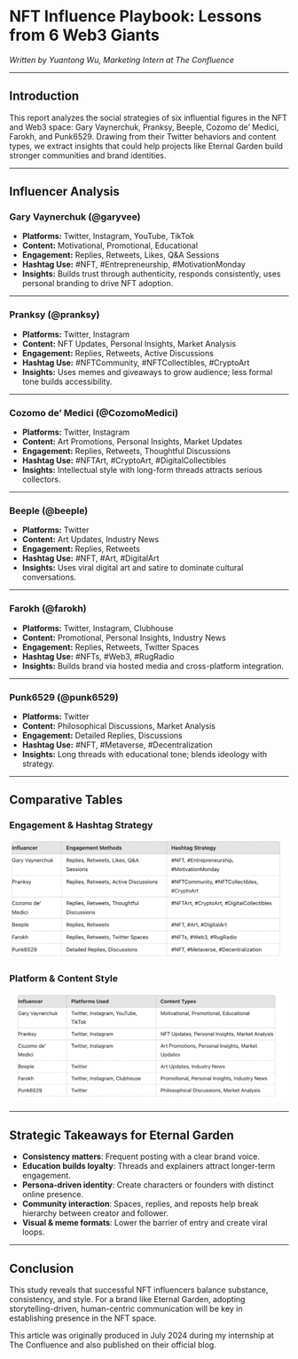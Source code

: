 # NFT Influence Playbook: Lessons from 6 Web3 Giants

*Written by Yuantong Wu, Marketing Intern at The Confluence*

---

## Introduction

This report analyzes the social strategies of six influential figures in the NFT and Web3 space: Gary Vaynerchuk, Pranksy, Beeple, Cozomo de’ Medici, Farokh, and Punk6529. Drawing from their Twitter behaviors and content types, we extract insights that could help projects like Eternal Garden build stronger communities and brand identities.

---

## Influencer Analysis

### Gary Vaynerchuk (@garyvee)
- **Platforms:** Twitter, Instagram, YouTube, TikTok  
- **Content:** Motivational, Promotional, Educational  
- **Engagement:** Replies, Retweets, Likes, Q&A Sessions  
- **Hashtag Use:** #NFT, #Entrepreneurship, #MotivationMonday  
- **Insights:** Builds trust through authenticity, responds consistently, uses personal branding to drive NFT adoption.

---

### Pranksy (@pranksy)
- **Platforms:** Twitter, Instagram  
- **Content:** NFT Updates, Personal Insights, Market Analysis  
- **Engagement:** Replies, Retweets, Active Discussions  
- **Hashtag Use:** #NFTCommunity, #NFTCollectibles, #CryptoArt  
- **Insights:** Uses memes and giveaways to grow audience; less formal tone builds accessibility.

---

### Cozomo de’ Medici (@CozomoMedici)
- **Platforms:** Twitter, Instagram  
- **Content:** Art Promotions, Personal Insights, Market Updates  
- **Engagement:** Replies, Retweets, Thoughtful Discussions  
- **Hashtag Use:** #NFTArt, #CryptoArt, #DigitalCollectibles  
- **Insights:** Intellectual style with long-form threads attracts serious collectors.

---

### Beeple (@beeple)
- **Platforms:** Twitter  
- **Content:** Art Updates, Industry News  
- **Engagement:** Replies, Retweets  
- **Hashtag Use:** #NFT, #Art, #DigitalArt  
- **Insights:** Uses viral digital art and satire to dominate cultural conversations.

---

### Farokh (@farokh)
- **Platforms:** Twitter, Instagram, Clubhouse  
- **Content:** Promotional, Personal Insights, Industry News  
- **Engagement:** Replies, Retweets, Twitter Spaces  
- **Hashtag Use:** #NFTs, #Web3, #RugRadio  
- **Insights:** Builds brand via hosted media and cross-platform integration.

---

### Punk6529 (@punk6529)
- **Platforms:** Twitter  
- **Content:** Philosophical Discussions, Market Analysis  
- **Engagement:** Detailed Replies, Discussions  
- **Hashtag Use:** #NFT, #Metaverse, #Decentralization  
- **Insights:** Long threads with educational tone; blends ideology with strategy.

---

## Comparative Tables

### Engagement & Hashtag Strategy
![Engagement and Hashtag Table](images/engagement_and_hashtags.png)

### Platform & Content Style
![Platform and Content Table](images/platforms_and_content.png)

---

## Strategic Takeaways for Eternal Garden

- **Consistency matters**: Frequent posting with a clear brand voice.
- **Education builds loyalty**: Threads and explainers attract longer-term engagement.
- **Persona-driven identity**: Create characters or founders with distinct online presence.
- **Community interaction**: Spaces, replies, and reposts help break hierarchy between creator and follower.
- **Visual & meme formats**: Lower the barrier of entry and create viral loops.

---

## Conclusion

This study reveals that successful NFT influencers balance substance, consistency, and style. For a brand like Eternal Garden, adopting storytelling-driven, human-centric communication will be key in establishing presence in the NFT space.

This article was originally produced in July 2024 during my internship at The Confluence and also published on their official blog.

